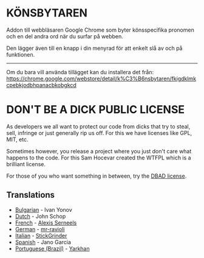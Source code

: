 # KÖNSBYTAREN

Addon till webbläsaren Google Chrome som byter könsspecifika pronomen och en del andra ord när du surfar på webben.

Den lägger även till en knapp i din menyrad för att enkelt slå av och på funktionen.

***

Om du bara vill använda tillägget kan du installera det från:
https://chrome.google.com/webstore/detail/k%C3%B6nsbytaren/fkigdklmkcpebkjodbhpanacbkobgkcd



# DON'T BE A DICK PUBLIC LICENSE

As developers we all want to protect our code from dicks that try to steal, sell, infringe or just generally rip us off. For this we have licenses like GPL, MIT, etc.

Sometimes however, you release a project where you just don't care what happens to the code. For this Sam Hocevar created the WTFPL which is a brilliant license.

For those of you who want something in between, try the [DBAD license][en].

## Translations

* [Bulgarian][bg] - Ivan Yonov
* [Dutch][nl] - John Schop
* [French][fr] - [Alexis Serneels](https://twitter.com/alexisserneels)
* [German][de] - [mr-ravioli](http://github.com/mr-ravioli)
* [Italian][it] - [StickGrinder](https://twitter.com/StickGrinder)
* [Spanish][es] - Jano Garcia
* [Portuguese (Brazil)][pt-br] - [Yarkhan](https://github.com/Yarkhan)

[de]: https://github.com/philsturgeon/dbad/blob/master/LICENSE-de.md
[en]: https://github.com/philsturgeon/dbad/blob/master/LICENSE-en.md
[es]: https://github.com/philsturgeon/dbad/blob/master/LICENSE-es.md
[bg]: https://github.com/philsturgeon/dbad/blob/master/LICENSE-bg
[nl]: https://github.com/philsturgeon/dbad/blob/master/LICENSE-nl
[fr]: https://github.com/philsturgeon/dbad/blob/master/LICENSE-fr
[it]: https://github.com/philsturgeon/dbad/blob/master/LICENSE-it
[pt-br]: https://github.com/philsturgeon/dbad/blob/master/LICENSE-pt-br.md
